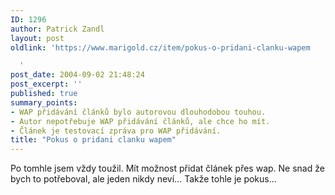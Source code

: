 ```yaml
---
ID: 1296
author: Patrick Zandl
layout: post
oldlink: 'https://www.marigold.cz/item/pokus-o-pridani-clanku-wapem

  '
post_date: 2004-09-02 21:48:24
post_excerpt: ''
published: true
summary_points:
- WAP přidávání článků bylo autorovou dlouhodobou touhou.
- Autor nepotřebuje WAP přidávání článků, ale chce ho mít.
- Článek je testovací zpráva pro WAP přidávání.
title: "Pokus o pridani clanku wapem"
---
```


<p>
<p>
Po tomhle jsem vždy toužil. M&iacute;t možnost přidat čl&aacute;nek přes wap. Ne snad že bych to potřeboval, ale jeden nikdy nev&iacute;... Takže tohle je pokus&#8230;<br />
</p>
</p>